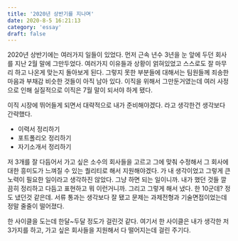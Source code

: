```yaml
---
title: '2020년 상반기를 지나며'
date: 2020-8-5 16:21:13
category: 'essay'
draft: false
---
```


2020년 상반기에는 여러가지 일들이 있었다. 먼저 근속 년수 3년을 눈 앞에 두던 회사를 지난 2월 말에 그만두었다. 여러가지 이유들과 상황이 얽혀있었고 스스로도 잘 마무리 하고 나온게 맞는지 돌아보게 된다. 그렇지 못한 부분들에 대해서는 팀원들께 죄송한 마음과 부채감 비슷한 것들이 아직 남아 있다. 이직을 위해서 그만둔거였는데 여러 사정으로 인해 실질적으로 이직은 7월 말이 되서야 하게 됐다. 

이직 시장에 뛰어들게 되면서 대략적으로 내가 준비해야겠다. 라고 생각한건 생각보다 간략했다.

- 이력서 정리하기
- 포트폴리오 정리하기
- 자기소개서 정리하기

저 3개를 잘 다듬어서 가고 싶은 소수의 회사들을 고르고 그에 맞춰 수정해서 그 회사에 대한 흥미도가 느껴질 수 있는 퀄리티로 해서 지원해야겠다. 가 내 생각이었고 그렇게 큰 노력이 필요한 일이라고 생각하진 않았다. 그냥 하면 되는 일이니까. 내가 했던 것들 깔끔히 정리하고 다듬고 표현하고 뭐 이런거니까. 그리고 그렇게 해서 냈다. 한 10군데? 정도 냈던것 같은데. 서류 통과는 생각보다 잘 됐고 문제는 과제전형과 기술면접이었는데 정말 줄줄이 떨어졌다.

한 사이클을 도는데 한달~두달 정도가 걸린것 같다. 여기서 한 사이클은 내가 생각한 저 3가지를 하고, 가고 싶은 회사들을 지원해서 다 떨어지는데 걸린 주기다. 
